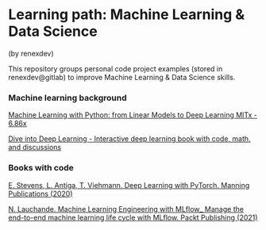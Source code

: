 # Learning path: Machine Learning & Data Science 
(by renexdev)

This repository groups personal code project examples (stored in renexdev@gitlab)  to improve Machine Learning & Data Science skills.

### Machine learning background 

[Machine Learning with Python: from Linear Models to Deep Learning MITx - 6.86x](https://gitlab.com/data-box1/6.86x-hands-on)

[Dive into Deep Learning - Interactive deep learning book with code, math, and discussions](https://gitlab.com/data-box1/didl-pyt-hands-on)


### Books with code 

[E. Stevens, L. Antiga, T. Viehmann. Deep Learning with PyTorch. Manning Publications (2020)](https://gitlab.com/data-box1/pytorch-dlwpt-hands-on)

[N. Lauchande. Machine Learning Engineering with MLflow_ Manage the end-to-end machine learning life cycle with MLflow. Packt Publishing (2021)](https://gitlab.com/data-box1/mlflow-hands-on)
